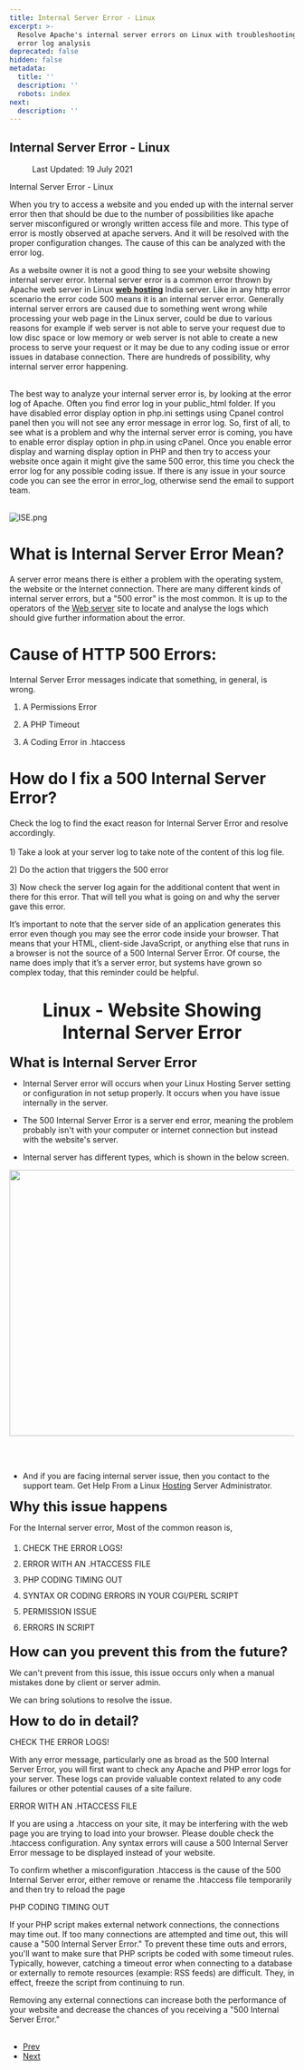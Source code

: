 ```yaml
---
title: Internal Server Error - Linux
excerpt: >-
  Resolve Apache's internal server errors on Linux with troubleshooting tips and
  error log analysis
deprecated: false
hidden: false
metadata:
  title: ''
  description: ''
  robots: index
next:
  description: ''
---
```

<div class="page-header">
<h2 itemprop="headline">
Internal Server Error - Linux </h2>
</div>
<dl class="article-info muted">
<dt class="article-info-term">
</dt>
<dd class="modified">
<span class="icon-calendar" aria-hidden="true"></span>
<time datetime="2021-07-19T12:22:37+00:00" itemprop="dateModified">
Last Updated: 19 July 2021 </time>
</dd>
</dl>
<div itemprop="articleBody">
<div dir="ltr">Internal Server Error - Linux</div>
<p> </p>
<p>When you try to access a website and you ended up with the internal server error then that should be due to the number of possibilities like apache server misconfigured or wrongly written access file and more. This type of error is mostly observed at apache servers. And it will be resolved with the proper configuration changes. The cause of this can be analyzed with the error log.</p>
<p> </p>
<p dir="ltr">As a website owner it is not a good thing to see your website showing internal server error. Internal server error is a common error thrown by Apache web server in Linux <a href="https://www.hostingraja.in/"><strong>web hosting</strong></a> India server. Like in any http error scenario the error code 500 means  it is an internal server error. Generally internal server errors are caused due to something went wrong while processing your web page in the Linux server, could be due to various reasons for example if web server is not able to serve your request due to low disc space or low memory or web server is not able to create a new process to serve your request or it may be due to any coding issue or error issues in database connection. There are hundreds of possibility, why internal server error happening.<br/><br/></p>
<p dir="ltr">The best way to analyze your internal server error is, by looking at the error log of Apache. Often you find error log in your public_html folder. If you have disabled error display option in php.ini settings using Cpanel control panel then you will not see any error message in error log. So, first of all,  to see what is a problem and why the internal server error is coming, you have to enable error display option in php.in using cPanel. Once you enable error display and warning display option in PHP and then try to access your website once again it might give the same 500 error, this time you check the error log for any possible coding issue.  If there is any issue in your source code you can see the error in error_log, otherwise send the email to support team.<br/><br/></p>
<p dir="ltr"><img src="https://image.hostingraja.in/images/internal-server-error-linux-hosting-plans.png" alt="ISE.png" border="0" /></p>
<div style="text-align: center;"> </div>
<h1 dir="ltr">What is Internal Server Error Mean?</h1>
<p dir="ltr">A server error means there is either a problem with the operating system, the website or the Internet connection. There are many different kinds of internal server errors, but a "500 error" is the most common. It is up to the operators of the <a href="https://www.hostingraja.in/server/dedicated-servers/" target="_blank" rel="noopener noreferrer">Web server</a> site to locate and analyse the logs which should give further information about the error.</p>
<h1 dir="ltr"> </h1>
<h1 dir="ltr">Cause of HTTP 500 Errors:</h1>
<p dir="ltr">Internal Server Error messages indicate that something, in general, is wrong.</p>
<ol>
<li dir="ltr">
<p dir="ltr">A Permissions Error</p>
</li>
<li dir="ltr">
<p dir="ltr">A PHP Timeout</p>
</li>
<li dir="ltr">
<p dir="ltr">A Coding Error in .htaccess</p>
</li>
</ol>
<h1 dir="ltr"> </h1>
<h1 dir="ltr">How do I fix a 500 Internal Server Error?</h1>
<p dir="ltr">Check the log to find the exact reason for Internal Server Error and resolve accordingly.<br/><br/>1) Take a look at your server log to take note of the content of this log file.</p>
<p dir="ltr">2) Do the action that triggers the 500 error</p>
<p dir="ltr">3) Now check the server log again for the additional content that went in there for this error. That will tell you what is going on and why the server gave this error.</p>
<p style="text-align: left;">It’s important to note that the server side of an application generates this error even though you may see the error code inside your browser. That means that your HTML, client-side JavaScript, or anything else that runs in a browser is not the source of a 500 Internal Server Error. Of course, the name does imply that it’s a server error, but systems have grown so complex today, that this reminder could be helpful.</p>
<h1 dir="ltr" style="text-align: center;"><span style="font-size: xx-large;"><strong>Linux - Website Showing Internal Server Error </strong></span></h1>
<p> </p>
<p dir="ltr"><span style="font-size: x-large;"><strong>What is  Internal Server Error</strong></span></p>
<p> </p>
<ul>
<li dir="ltr">
<p dir="ltr">Internal Server error will occurs when your Linux Hosting Server setting or configuration in not setup properly. It occurs when you have issue internally in the server.</p>
</li>
</ul>
<p> </p>
<ul>
<li dir="ltr">
<p dir="ltr">The 500 Internal Server Error is a server end error, meaning the problem probably isn't with your computer or internet connection but instead with the website's server.</p>
</li>
</ul>
<p> </p>
<ul>
<li dir="ltr">
<p dir="ltr">Internal server has different types, which is shown in the below screen.</p>
</li>
</ul>
<p> </p>
<p dir="ltr"><img style="display: block; margin-left: auto; margin-right: auto;" src="https://lh3.googleusercontent.com/krvHWM5m0gFisvsVXIYGcSDXT1JueIbl7QD7DEUU952YX-uHQlFw_4zujHCE8tFaeL3W_hFesIsQIAIR38W7opO8qGwbYLARJ1x0E-9VRmuLI5DFh01Jkedz9fpsQquXIOju-t-R" width="557" height="469" border="0" /></p>
<p><br/><br/></p>
<ul>
<li dir="ltr">
<p dir="ltr">And if you are facing internal server issue, then you contact to the support team. Get Help From a Linux <a href="https://www.hostingraja.in/">Hosting</a> Server Administrator.</p>
</li>
</ul>
<p> </p>
<p dir="ltr"><span style="font-size: x-large;"><strong>Why this issue happens  </strong>   </span></p>
<p dir="ltr">For the Internal server error, Most of the common reason is,</p>
<ol>
<li dir="ltr" style="line-height: 2;">CHECK THE ERROR LOGS!</li>
<li style="line-height: 2;">ERROR WITH AN .HTACCESS FILE </li>
<li style="line-height: 2;">PHP CODING TIMING OUT</li>
<li style="line-height: 2;">SYNTAX OR CODING ERRORS IN YOUR CGI/PERL SCRIPT</li>
<li style="line-height: 2;">PERMISSION ISSUE</li>
<li style="line-height: 2;">ERRORS IN SCRIPT</li>
</ol>
<p> </p>
<p dir="ltr"><span style="font-size: x-large;"><strong>How can you prevent this from the future?</strong></span></p>
<p> </p>
<p dir="ltr">We can't prevent from this issue, this issue occurs only when a manual mistakes done by client or server admin.</p>
<p dir="ltr">We can bring solutions to resolve the issue.</p>
<p> </p>
<p dir="ltr"><span style="font-size: x-large;"><strong>How to do in detail?</strong></span></p>
<p> </p>
<p dir="ltr">CHECK THE ERROR LOGS!</p>
<p> </p>
<p dir="ltr">With any error message, particularly one as broad as the 500 Internal Server Error, you will first want to check any Apache and PHP error logs for your server. These logs can provide valuable context related to any code failures or other potential causes of a site failure.</p>
<p> </p>
<p dir="ltr">ERROR WITH AN .HTACCESS FILE</p>
<p> </p>
<p dir="ltr">If you are using a .htaccess on your site, it may be interfering with the web page you are trying to load into your browser. Please double check the .htaccess configuration. Any syntax errors will cause a 500 Internal Server Error message to be displayed instead of your website.</p>
<p> </p>
<p dir="ltr">To confirm whether a misconfiguration .htaccess is the cause of the 500 Internal Server error, either remove or rename the .htaccess file temporarily and then try to reload the page</p>
<p> </p>
<p dir="ltr">PHP CODING TIMING OUT</p>
<p> </p>
<p dir="ltr">If your PHP script makes external network connections, the connections may time out. If too many connections are attempted and time out, this will cause a "500 Internal Server Error." To prevent these time outs and errors, you'll want to make sure that PHP scripts be coded with some timeout rules. Typically, however, catching a timeout error when connecting to a database or externally to remote resources (example: RSS feeds) are difficult. They, in effect, freeze the script from continuing to run.</p>
<p> </p>
<p dir="ltr">Removing any external connections can increase both the performance of your website and decrease the chances of you receiving a "500 Internal Server Error."<br/><br/></p> </div>
<ul class="pager pagenav">
<li class="previous">
<a class="hasTooltip" title="How to Open Port in Linux" aria-label="Previous article: How to Open Port in Linux" href="/docs/how-to-open-port-in-linux" rel="prev">
<span class="icon-chevron-left" aria-hidden="true"></span> <span aria-hidden="true">Prev</span> </a>
</li>
<li class="next">
<a class="hasTooltip" title="Website is not opening or Having problem in visiting the website" aria-label="Next article: Website is not opening or Having problem in visiting the website" href="/docs/website-is-not-opening-or-having-problem-in-visiting-the-website" rel="next">
<span aria-hidden="true">Next</span> <span class="icon-chevron-right" aria-hidden="true"></span> </a>
</li>
</ul>
</div>
